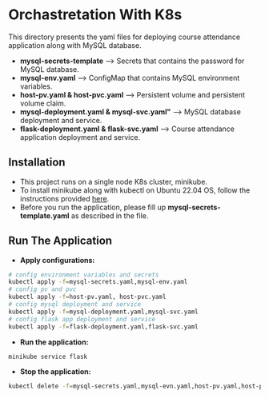 # Orchastretation With K8s
This directory presents the yaml files for deploying course attendance application along with MySQL database.

- **mysql-secrets-template** --> Secrets that contains the password for MySQL database.
- **mysql-env.yaml** --> ConfigMap that contains MySQL environment variables.
- **host-pv.yaml & host-pvc.yaml** --> Persistent volume and persistent volume claim.
- **mysql-deployment.yaml & mysql-svc.yaml"** --> MySQL database deployment and service.
- **flask-deployment.yaml & flask-svc.yaml** --> Course attendance application deployment and service.

## Installation

- This project runs on a single node K8s cluster, minikube.
- To install minikube along with kubectl on Ubuntu 22.04 OS, follow the instructions provided [here](https://www.linuxtechi.com/how-to-install-minikube-on-ubuntu/).
- Before you run the application, please fill up **mysql-secrets-template.yaml** as described in the file.
## Run The Application

- **Apply configurations:**
```sh
# config environment variables and secrets
kubectl apply -f=mysql-secrets.yaml,mysql-env.yaml
# config pv and pvc
kubectl apply -f=host-pv.yaml, host-pvc.yaml
# config mysql deployment and service
kubectl apply -f=mysql-deployment.yaml,mysql-svc.yaml
# config flask app deployment and service
kubectl apply -f=flask-deployment.yaml,flask-svc.yaml
```
- **Run the application:**
```sh
minikube service flask
```
- **Stop the application:**
```sh
kubectl delete -f=mysql-secrets.yaml,mysql-evn.yaml,host-pv.yaml,host-pvc.yaml,mysql-deployment.yaml,mysql-svc.yaml,flask-deployment.yaml,flask-svc.yaml
```
